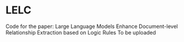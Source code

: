 # LELC
Code for the paper: Large Language Models Enhance Document-level Relationship Extraction based on Logic Rules
To be uploaded
